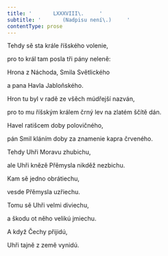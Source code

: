 ```yaml
---
title: '       LXXXVIII\.     '
subtitle: '       (Nadpisu není\.)     '
contentType: prose
---
```


<section>

Tehdy sě sta krále říšského volenie,

pro to král tam posla tři pány neleně:

Hrona z Náchoda, Smila Světlického

a pana Havla Jabloňského.

Hron tu byl v radě ze všěch múdřejší nazván,

pro to mu říšským králem črný lev na zlatém ščítě dán.

Havel ratišcem doby polovičného,

pán Smil kláním doby za znamenie kapra črveného.

Tehdy Uhři Moravu zhubichu,

ale Uhři knězě Přěmysla nikděž nezbichu.

Kam sě jedno obrátiechu,

vesde Přěmysla uzřiechu.

Tomu sě Uhři velmi diviechu,

a škodu ot něho velikú jmiechu.

A když Čechy přijidú,

Uhři tajně z země vynidú.

</section>
